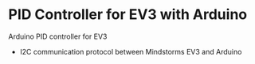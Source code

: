 # PID Controller for EV3 with Arduino
Arduino PID controller for EV3
- I2C communication protocol between Mindstorms EV3 and Arduino
